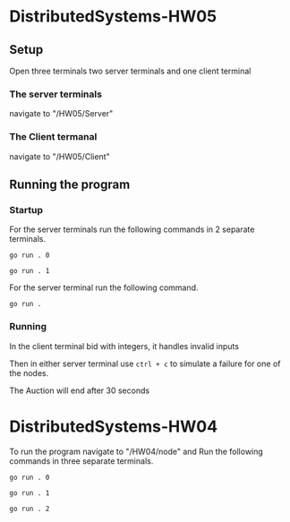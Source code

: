 # DistributedSystems-HW05
## Setup 
Open three terminals two server terminals and one client terminal
### The server terminals 
navigate to "/HW05/Server"
### The Client termanal
navigate to "/HW05/Client"
## Running the program 
### Startup
For the server terminals run the following commands in 2 separate terminals.

`go run . 0`

`go run . 1`

For the server terminal run the following command.

`go run .`

### Running 
In the client terminal bid with integers, it handles invalid inputs 

Then in either server terminal use `ctrl + c` to simulate a failure for one of the nodes. 


The Auction will end after 30 seconds 



# DistributedSystems-HW04
To run the program  navigate to "/HW04/node" and Run the following commands in three separate terminals.

`go run . 0`

`go run . 1`

`go run . 2`
